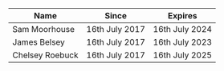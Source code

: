  Name | Since | Expires
------|-------|-----
 Sam Moorhouse | 16th July 2017 | 16th July 2024
 James Belsey  | 16th July 2017 | 16th July 2023
 Chelsey Roebuck | 16th July 2017 | 16th July 2025

